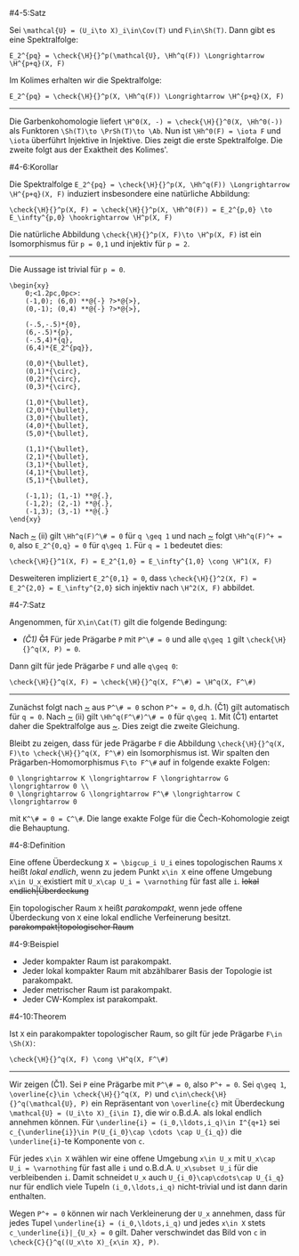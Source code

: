 #4-5:Satz

Sei `\mathcal{U} = (U_i\to X)_i\in\Cov(T)` und `F\in\Sh(T)`. Dann gibt es eine Spektralfolge:

    E_2^{pq} = \check{\H}{}^p(\mathcal{U}, \Hh^q(F)) \Longrightarrow \H^{p+q}(X, F)

Im Kolimes erhalten wir die Spektralfolge:

    E_2^{pq} = \check{\H}{}^p(X, \Hh^q(F)) \Longrightarrow \H^{p+q}(X, F)

---

Die Garbenkohomologie liefert `\H^0(X, -) = \check{\H}{}^0(X, \Hh^0(-))` als Funktoren `\Sh(T)\to \PrSh(T)\to \Ab`. Nun ist `\Hh^0(F) = \iota F` und `\iota` überführt Injektive in Injektive. Dies zeigt die erste Spektralfolge. Die zweite folgt aus der Exaktheit des Kolimes'.

#4-6:Korollar

Die Spektralfolge `E_2^{pq} = \check{\H}{}^p(X, \Hh^q(F)) \Longrightarrow \H^{p+q}(X, F)` induziert insbesondere eine natürliche Abbildung:

    \check{\H}{}^p(X, F) = \check{\H}{}^p(X, \Hh^0(F)) = E_2^{p,0} \to E_\infty^{p,0} \hookrightarrow \H^p(X, F)

Die natürliche Abbildung `\check{\H}{}^p(X, F)\to \H^p(X, F)` ist ein Isomorphismus für `p = 0,1` und injektiv für `p = 2`.

---

Die Aussage ist trivial für `p = 0`.

    \begin{xy}
        0;<1.2pc,0pc>:
        (-1,0); (6,0) **@{-} ?>*@{>},
        (0,-1); (0,4) **@{-} ?>*@{>},

        (-.5,-.5)*{0},
        (6,-.5)*{p},
        (-.5,4)*{q},
        (6,4)*{E_2^{pq}},

        (0,0)*{\bullet},
        (0,1)*{\circ},
        (0,2)*{\circ},
        (0,3)*{\circ},

        (1,0)*{\bullet},
        (2,0)*{\bullet},
        (3,0)*{\bullet},
        (4,0)*{\bullet},
        (5,0)*{\bullet},

        (1,1)*{\bullet},
        (2,1)*{\bullet},
        (3,1)*{\bullet},
        (4,1)*{\bullet},
        (5,1)*{\bullet},

        (-1,1); (1,-1) **@{.},
        (-1,2); (2,-1) **@{.},
        (-1,3); (3,-1) **@{.}
    \end{xy}

Nach [~](#4-4) (ii) gilt `\Hh^q(F)^\# = 0` für `q \geq 1` und nach [~](#3-21) folgt `\Hh^q(F)^+ = 0`, also `E_2^{0,q} = 0` für `q\geq 1`. Für `q = 1` bedeutet dies:

    \check{\H}{}^1(X, F) = E_2^{1,0} = E_\infty^{1,0} \cong \H^1(X, F)

Desweiteren impliziert `E_2^{0,1} = 0`, dass `\check{\H}{}^2(X, F) = E_2^{2,0} = E_\infty^{2,0}` sich injektiv nach `\H^2(X, F)` abbildet.

#4-7:Satz

Angenommen, für `X\in\Cat(T)` gilt die folgende Bedingung:

* *(Č1)* ~~Č1~~ Für jede Prägarbe `P` mit `P^\# = 0` und alle `q\geq 1` gilt `\check{\H}{}^q(X, P) = 0`.

Dann gilt für jede Prägarbe `F` und alle `q\geq 0`:

    \check{\H}{}^q(X, F) = \check{\H}{}^q(X, F^\#) = \H^q(X, F^\#)

---

Zunächst folgt nach [~](#3-21) aus `P^\# = 0` schon `P^+ = 0`, d.h. (Č1) gilt automatisch für `q = 0`. Nach [~](#4-4) (ii) gilt `\Hh^q(F^\#)^\# = 0` für `q\geq 1`. Mit (Č1) entartet daher die Spektralfolge aus [~](#4-5). Dies zeigt die zweite Gleichung.

Bleibt zu zeigen, dass für jede Prägarbe `F` die Abbildung `\check{\H}{}^q(X, F)\to \check{\H}{}^q(X, F^\#)` ein Isomorphismus ist. Wir spalten den Prägarben-Homomorphismus `F\to F^\#` auf in folgende exakte Folgen:

    0 \longrightarrow K \longrightarrow F \longrightarrow G \longrightarrow 0 \\
    0 \longrightarrow G \longrightarrow F^\# \longrightarrow C \longrightarrow 0

mit `K^\# = 0 = C^\#`. Die lange exakte Folge für die Čech-Kohomologie zeigt die Behauptung.

#4-8:Definition

Eine offene Überdeckung `X = \bigcup_i U_i` eines topologischen Raums `X` heißt *lokal endlich*, wenn zu jedem Punkt `x\in X` eine offene Umgebung `x\in U_x` existiert mit `U_x\cap U_i = \varnothing` für fast alle `i`. ~~lokal endlich|Überdeckung~~

Ein topologischer Raum `X` heißt *parakompakt*, wenn jede offene Überdeckung von `X` eine lokal endliche Verfeinerung besitzt. ~~parakompakt|topologischer Raum~~

#4-9:Beispiel

* Jeder kompakter Raum ist parakompakt.
* Jeder lokal kompakter Raum mit abzählbarer Basis der Topologie ist parakompakt.
* Jeder metrischer Raum ist parakompakt.
* Jeder CW-Komplex ist parakompakt.

#4-10:Theorem

Ist `X` ein parakompakter topologischer Raum, so gilt für jede Prägarbe `F\in \Sh(X)`:

    \check{\H}{}^q(X, F) \cong \H^q(X, F^\#)

---

Wir zeigen (Č1). Sei `P` eine Prägarbe mit `P^\# = 0`, also `P^+ = 0`. Sei `q\geq 1`, `\overline{c}\in \check{\H}{}^q(X, P)` und `c\in\check{\H}{}^q(\mathcal{U}, P)` ein Repräsentant von `\overline{c}` mit Überdeckung `\mathcal{U} = (U_i\to X)_{i\in I}`, die wir o.B.d.A. als lokal endlich annehmen können. Für `\underline{i} = (i_0,\ldots,i_q)\in I^{q+1}` sei `c_{\underline{i}}\in P(U_{i_0}\cap \cdots \cap U_{i_q})` die `\underline{i}`-te Komponente von `c`.

Für jedes `x\in X` wählen wir eine offene Umgebung `x\in U_x` mit `U_x\cap U_i = \varnothing` für fast alle `i` und o.B.d.A. `U_x\subset U_i` für die verbleibenden `i`. Damit schneidet `U_x` auch `U_{i_0}\cap\cdots\cap U_{i_q}` nur für endlich viele Tupeln `(i_0,\ldots,i_q)` nicht-trivial und ist dann darin enthalten.

Wegen `P^+ = 0` können wir nach Verkleinerung der `U_x` annehmen, dass für jedes Tupel `\underline{i} = (i_0,\ldots,i_q)` und jedes `x\in X` stets `c_\underline{i}|_{U_x} = 0` gilt. Daher verschwindet das Bild von `c` in `\check{C}{}^q((U_x\to X)_{x\in X}, P)`.
